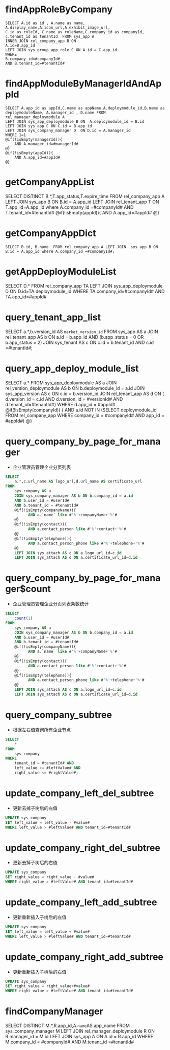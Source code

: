 findAppRoleByCompany
===
	SELECT A.id as id , A.name as name, A.display_name,A.icon_url,A.exhibit_image_url,
	C.id as roleId, C.name as roleName,C.company_id as companyId, c.tenant_id as tenantId  FROM sys_app A
	INNER JOIN rel_company_app B ON 
	A.id=B.app_id
	LEFT JOIN sys_group_app_role C ON A.id = C.app_id
	WHERE
	B.company_id=#companyId#
	AND B.tenant_id=#tenantId#
	
findAppModuleByManagerIdAndAppId
===
	SELECT A.app_id as appId,C.name as appName,A.deploymodule_id,B.name as deploymoduleName, A.manager_id , D.name FROM 	rel_manager_deploymodule A
	LEFT JOIN sys_app_deploymodule B ON  A.deploymodule_id = B.id
	LEFT JOIN sys_app C ON C.id = B.app_id 
	LEFT JOIN sys_company_manager D  ON D.id = A.manager_id
	WHERE 1=1
	@if(!isEmpty(managerId)){
		AND A.manager_id=#managerId#
	@}
	@if(!isEmpty(appId)){
		AND A.app_id=#appId#
	@}
	
	
getCompanyAppList
===
SELECT DISTINCT B.*,T.app_status,T.expire_time
FROM rel_company_app A 
LEFT JOIN  sys_app B ON B.id = A.app_id 
LEFT JOIN rel_tenant_app T ON T.app_id=A.app_id 
where A.company_id =#companyId#
AND T.tenant_id=#tenantId#
 	@if(!isEmpty(appId)){
 		AND A.app_id=#appId#
 	@}
	
getCompanyAppDict
===

	SELECT B.id, B.name  FROM rel_company_app A LEFT JOIN  sys_app B ON B.id = A.app_id where A.company_id =#companyId#;

getAppDeployModuleList
===
SELECT D.* FROM rel_company_app TA
LEFT JOIN sys_app_deploymodule D ON D.id=TA.deploymodule_id
WHERE 
TA.company_id=#companyId#
AND TA.app_id=#appId#
	
	
query_tenant_app_list
===
SELECT
        a.*,b.version_id AS `market_version_id`
    FROM
        sys_app AS a
        JOIN rel_tenant_app AS b ON a.id = b.app_id AND (b.app_status = 0 OR b.app_status = 2)
        JOIN sys_tenant AS c ON c.id = b.tenant_id 
        AND c.id =#tenantId#;

query_app_deploy_module_list
===
SELECT
    a.* 
FROM
    sys_app_deploymodule AS a
    JOIN rel_version_deploymodule AS b ON b.deploymodule_id = a.id
    JOIN sys_app_version AS c ON c.id = b.version_id
    JOIN rel_tenant_app AS d ON ( d.version_id = c.id AND d.version_id = #versionId# AND d.tenant_id=#tenantId#) 
WHERE
    d.app_id = #appId#
    @if(!isEmpty(companyId)) {
    AND a.id NOT IN (SELECT deploymodule_id FROM rel_company_app WHERE company_id = #companyId# AND app_id = #appId#)
    @}

query_company_by_page_for_manager
===
* 企业管理员管理企业分页列表
```sql
SELECT
    a.*,c.url_name AS logo_url,d.url_name AS certificate_url
FROM
	sys_company AS a
	JOIN sys_company_manager AS b ON b.company_id = a.id
	AND b.user_id = #userId#
	AND b.tenant_id = #tenantId#
	@if(!isEmpty(companyName)){
    	  AND a.`name` like #'%'+companyName+'%'#
    @}
    @if(!isEmpty(contact)){
          AND a.contact_person like #'%'+contact+'%'#
    @}
    @if(!isEmpty(telephone)){
          AND a.contact_person_phone like #'%'+telephone+'%'#
    @}
    LEFT JOIN sys_attach AS c ON a.logo_url_id=c.id
    LEFT JOIN sys_attach AS d ON a.certificate_url_id=d.id
```

query_company_by_page_for_manager$count
===
* 企业管理员管理企业分页列表条数统计
```sql
SELECT
	count(1)
FROM
	sys_company AS a
	JOIN sys_company_manager AS b ON b.company_id = a.id 
	AND b.user_id = #userId#
	AND b.tenant_id = #tenantId#
	@if(!isEmpty(companyName)){
    	  AND a.`name` like #'%'+companyName+'%'#
    @}
    @if(!isEmpty(contact)){
          AND a.contact_person like #'%'+contact+'%'#
    @}
    @if(!isEmpty(telephone)){
          AND a.contact_person_phone like #'%'+telephone+'%'#
    @}
    LEFT JOIN sys_attach AS c ON a.logo_url_id=c.id
    LEFT JOIN sys_attach AS d ON a.certificate_url_id=d.id
```


query_company_subtree
===
* 根据左右值查询所有企业节点
```sql
SELECT
	* 
FROM
	sys_company 
WHERE
	tenant_id = #tenantId# AND 
	left_value >= #leftValue# AND 
	right_value <= #rightValue#;
```

update_company_left_del_subtree
===
* 更新去掉子树后的左值
```sql
UPDATE sys_company 
SET left_value = left_value - #value#
WHERE left_value > #leftValue# AND tenant_id=#tenantId#
```

update_company_right_del_subtree
===
* 更新去掉子树后的右值
```sql
UPDATE sys_company 
SET right_value = right_value - #value# 
WHERE right_value > #leftValue# AND tenant_id=#tenantId#
```

update_company_left_add_subtree
===
* 更新重新插入子树后的左值
```sql
UPDATE sys_company 
SET left_value = left_value + #value#
WHERE left_value > #leftValue# AND tenant_id=#tenantId#
```
update_company_right_add_subtree
===
* 更新重新插入子树后的右值
```sql
UPDATE sys_company 
SET right_value = right_value+#value# 
WHERE right_value > #leftValue# AND tenant_id=#tenantId#
```

findCompanyManager
===
SELECT DISTINCT M.*,R.app_id,A.`name`AS app_name FROM sys_company_manager M
LEFT JOIN rel_manager_deploymodule R ON R.manager_id = M.id
LEFT JOIN sys_app A ON A.id = R.app_id
WHERE M.company_id = #companyId# 
AND M.tenant_id =#tenantId# 